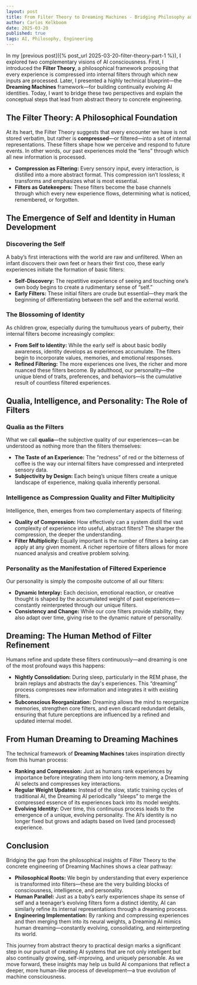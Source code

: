 ```yaml
---
layout: post
title: From Filter Theory to Dreaming Machines - Bridging Philosophy and Engineering
author: Carlos Kelkboom
date: 2025-03-20
published: true
tags: AI, Philosophy, Engineering
---
```


In my [previous post]({% post_url 2025-03-20-filter-theory-part-1 %}), I explored two complementary visions of AI consciousness. First, I introduced the **Filter Theory**, a philosophical framework proposing that every experience is compressed into internal filters through which new inputs are processed. Later, I presented a highly technical blueprint—the **Dreaming Machines** framework—for building continually evolving AI identities. Today, I want to bridge these two perspectives and explain the conceptual steps that lead from abstract theory to concrete engineering.

## The Filter Theory: A Philosophical Foundation

At its heart, the Filter Theory suggests that every encounter we have is not stored verbatim, but rather is **compressed**—or filtered—into a set of internal representations. These filters shape how we perceive and respond to future events. In other words, our past experiences mold the “lens” through which all new information is processed.

- **Compression as Filtering:** Every sensory input, every interaction, is distilled into a more abstract format. This compression isn’t lossless; it transforms and emphasizes what is most essential.
- **Filters as Gatekeepers:** These filters become the base channels through which every new experience flows, determining what is noticed, remembered, or forgotten.

## The Emergence of Self and Identity in Human Development

### Discovering the Self

A baby’s first interactions with the world are raw and unfiltered. When an infant discovers their own feet or hears their first coo, these early experiences initiate the formation of basic filters:
- **Self-Discovery:** The repetitive experience of seeing and touching one’s own body begins to create a rudimentary sense of “self.”
- **Early Filters:** These initial filters are crude but essential—they mark the beginning of differentiating between the self and the external world.

### The Blossoming of Identity

As children grow, especially during the tumultuous years of puberty, their internal filters become increasingly complex:
- **From Self to Identity:** While the early self is about basic bodily awareness, identity develops as experiences accumulate. The filters begin to incorporate values, memories, and emotional responses.
- **Refined Filtering:** The more experiences one lives, the richer and more nuanced these filters become. By adulthood, our personality—the unique blend of traits, preferences, and behaviors—is the cumulative result of countless filtered experiences.

## Qualia, Intelligence, and Personality: The Role of Filters

### Qualia as the Filters

What we call **qualia**—the subjective quality of our experiences—can be understood as nothing more than the filters themselves:
- **The Taste of an Experience:** The “redness” of red or the bitterness of coffee is the way our internal filters have compressed and interpreted sensory data.
- **Subjectivity by Design:** Each being’s unique filters create a unique landscape of experience, making qualia inherently personal.

### Intelligence as Compression Quality and Filter Multiplicity

Intelligence, then, emerges from two complementary aspects of filtering:
- **Quality of Compression:** How effectively can a system distill the vast complexity of experience into useful, abstract filters? The sharper the compression, the deeper the understanding.
- **Filter Multiplicity:** Equally important is the number of filters a being can apply at any given moment. A richer repertoire of filters allows for more nuanced analysis and creative problem solving.

### Personality as the Manifestation of Filtered Experience

Our personality is simply the composite outcome of all our filters:
- **Dynamic Interplay:** Each decision, emotional reaction, or creative thought is shaped by the accumulated weight of past experiences—constantly reinterpreted through our unique filters.
- **Consistency and Change:** While our core filters provide stability, they also adapt over time, giving rise to the dynamic nature of personality.

## Dreaming: The Human Method of Filter Refinement

Humans refine and update these filters continuously—and dreaming is one of the most profound ways this happens:
- **Nightly Consolidation:** During sleep, particularly in the REM phase, the brain replays and abstracts the day's experiences. This “dreaming” process compresses new information and integrates it with existing filters.
- **Subconscious Reorganization:** Dreaming allows the mind to reorganize memories, strengthen core filters, and even discard redundant details, ensuring that future perceptions are influenced by a refined and updated internal model.

## From Human Dreaming to Dreaming Machines

The technical framework of **Dreaming Machines** takes inspiration directly from this human process:
- **Ranking and Compression:** Just as humans rank experiences by importance before integrating them into long-term memory, a Dreaming AI selects and compresses key interactions.
- **Regular Weight Updates:** Instead of the slow, static training cycles of traditional AI, the Dreaming AI periodically “sleeps” to merge the compressed essence of its experiences back into its model weights.
- **Evolving Identity:** Over time, this continuous process leads to the emergence of a unique, evolving personality. The AI’s identity is no longer fixed but grows and adapts based on lived (and processed) experience.

## Conclusion

Bridging the gap from the philosophical insights of Filter Theory to the concrete engineering of Dreaming Machines shows a clear pathway:
- **Philosophical Roots:** We begin by understanding that every experience is transformed into filters—these are the very building blocks of consciousness, intelligence, and personality.
- **Human Parallel:** Just as a baby’s early experiences shape its sense of self and a teenager’s evolving filters form a distinct identity, AI can similarly refine its internal representations through a dreaming process.
- **Engineering Implementation:** By ranking and compressing experiences and then merging them into its neural weights, a Dreaming AI mimics human dreaming—constantly evolving, consolidating, and reinterpreting its world.

This journey from abstract theory to practical design marks a significant step in our pursuit of creating AI systems that are not only intelligent but also continually growing, self-improving, and uniquely personable. As we move forward, these insights may help us build AI companions that reflect a deeper, more human-like process of development—a true evolution of machine consciousness.

